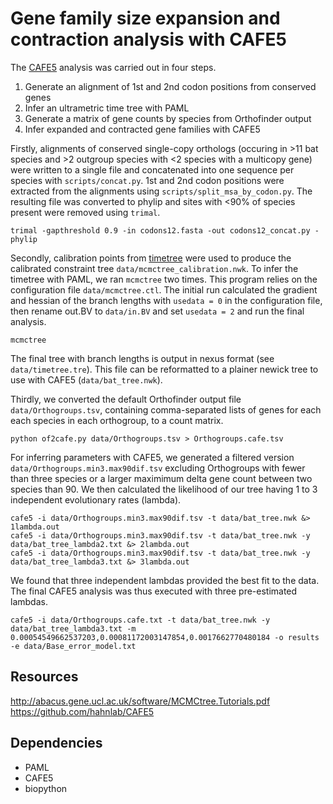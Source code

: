 # Gene family size expansion and contraction analysis with CAFE5

The [CAFE5](https://github.com/hahnlab/CAFE5) analysis was carried out in four steps.

1. Generate an alignment of 1st and 2nd codon positions from conserved genes
2. Infer an ultrametric time tree with PAML
3. Generate a matrix of gene counts by species from Orthofinder output
4. Infer expanded and contracted gene families with CAFE5


Firstly, alignments of conserved single-copy orthologs (occuring in >11 bat species and >2 outgroup species with <2 species with a multicopy gene) were written to a single file and concatenated into one sequence per species with `scripts/concat.py`. 1st and 2nd codon positions were extracted from the alignments using `scripts/split_msa_by_codon.py`. The resulting file was converted to phylip and sites with <90% of species present were removed using `trimal`.

```
trimal -gapthreshold 0.9 -in codons12.fasta -out codons12_concat.py -phylip
```  

Secondly, calibration points from [timetree](http://timetree.org/) were used to produce the calibrated constraint tree `data/mcmctree_calibration.nwk`. To infer the timetree with PAML, we ran `mcmctree` two times. This program relies on the configuration file `data/mcmctree.ctl`. The initial run calculated the gradient and hessian of the branch lengths with `usedata = 0` in the configuration file, then rename out.BV to `data/in.BV` and set `usedata = 2` and run the final analysis.

```
mcmctree
```

The final tree with branch lengths is output in nexus format (see `data/timetree.tre`). This file can be reformatted to a plainer newick tree to use with CAFE5 (`data/bat_tree.nwk`).

Thirdly, we converted the default Orthofinder output file `data/Orthogroups.tsv`, containing comma-separated lists of genes for each each species in each orthogroup, to a count matrix. 

```
python of2cafe.py data/Orthogroups.tsv > Orthogroups.cafe.tsv
```

For inferring parameters with CAFE5, we generated a filtered version `data/Orthogroups.min3.max90dif.tsv` excluding Orthogroups with fewer than three species or a larger maximimum delta gene count between two species than 90. We then calculated the likelihood of our tree having 1 to 3 independent evolutionary rates (lambda).

```
cafe5 -i data/Orthogroups.min3.max90dif.tsv -t data/bat_tree.nwk &> 1lambda.out
cafe5 -i data/Orthogroups.min3.max90dif.tsv -t data/bat_tree.nwk -y data/bat_tree_lambda2.txt &> 2lambda.out
cafe5 -i data/Orthogroups.min3.max90dif.tsv -t data/bat_tree.nwk -y data/bat_tree_lambda3.txt &> 3lambda.out
```

We found that three independent lambdas provided the best fit to the data. The final CAFE5 analysis was thus executed with three pre-estimated lambdas.

```
cafe5 -i data/Orthogroups.cafe.txt -t data/bat_tree.nwk -y data/bat_tree_lambda3.txt -m 0.00054549662537203,0.00081172003147854,0.0017662770480184 -o results -e data/Base_error_model.txt
```

## Resources
http://abacus.gene.ucl.ac.uk/software/MCMCtree.Tutorials.pdf
https://github.com/hahnlab/CAFE5

## Dependencies

* PAML
* CAFE5
* biopython
